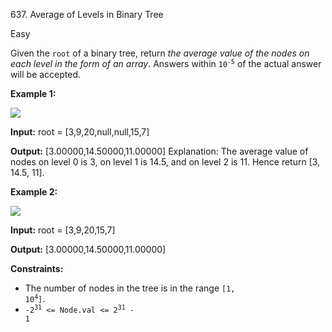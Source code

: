﻿637\. Average of Levels in Binary Tree

Easy

Given the `root` of a binary tree, return _the average value of the nodes on each level in the form of an array_. Answers within <code>10<sup>-5</sup></code> of the actual answer will be accepted.

**Example 1:**

![](https://assets.leetcode.com/uploads/2021/03/09/avg1-tree.jpg)

**Input:** root = [3,9,20,null,null,15,7]

**Output:** [3.00000,14.50000,11.00000] Explanation: The average value of nodes on level 0 is 3, on level 1 is 14.5, and on level 2 is 11. Hence return [3, 14.5, 11].

**Example 2:**

![](https://assets.leetcode.com/uploads/2021/03/09/avg2-tree.jpg)

**Input:** root = [3,9,20,15,7]

**Output:** [3.00000,14.50000,11.00000]

**Constraints:**

*   The number of nodes in the tree is in the range <code>[1, 10<sup>4</sup>]</code>.
*   <code>-2<sup>31</sup> <= Node.val <= 2<sup>31</sup> - 1</code>
